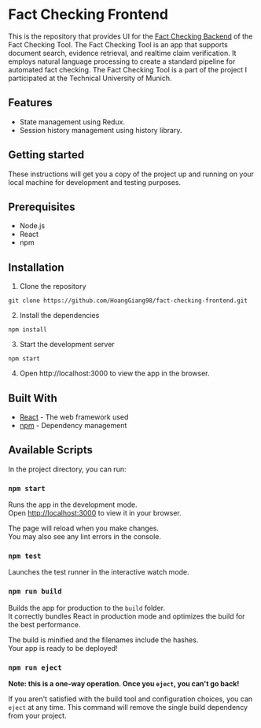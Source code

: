 # Fact Checking Frontend

This is the repository that provides UI for the [Fact Checking Backend](https://github.com/HoangGiang98/fact-checking-backend) of the Fact Checking Tool. The Fact Checking Tool is an app that supports document search, evidence retrieval, and realtime claim verification. It employs natural language processing to create a standard pipeline for automated fact checking.
The Fact Checking Tool is a part of the project I participated at the Technical University of Munich.

## Features

- State management using Redux.
- Session history management using history library.

## Getting started

These instructions will get you a copy of the project up and running on your local machine for development and testing purposes.

## Prerequisites

- Node.js
- React
- npm

## Installation

1. Clone the repository

```
git clone https://github.com/HoangGiang98/fact-checking-frontend.git
```

2. Install the dependencies

```
npm install
```

3. Start the development server

```
npm start
```

4. Open http://localhost:3000 to view the app in the browser.

## Built With

- [React](https://reactjs.org/) - The web framework used
- [npm](https://www.npmjs.com/) - Dependency management

## Available Scripts

In the project directory, you can run:

### `npm start`

Runs the app in the development mode.\
Open [http://localhost:3000](http://localhost:3000) to view it in your browser.

The page will reload when you make changes.\
You may also see any lint errors in the console.

### `npm test`

Launches the test runner in the interactive watch mode.

### `npm run build`

Builds the app for production to the `build` folder.\
It correctly bundles React in production mode and optimizes the build for the best performance.

The build is minified and the filenames include the hashes.\
Your app is ready to be deployed!

### `npm run eject`

**Note: this is a one-way operation. Once you `eject`, you can't go back!**

If you aren't satisfied with the build tool and configuration choices, you can `eject` at any time. This command will remove the single build dependency from your project.
